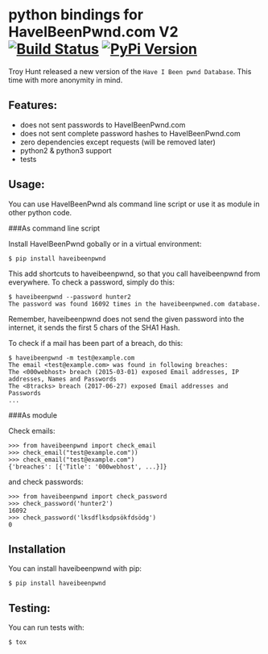 # python bindings for HaveIBeenPwnd.com V2 [![Build Status](https://img.shields.io/travis/figo-connect/python-figo.svg?style=flat-square)](https://travis-ci.org/figo-connect/python-figo) [![PyPi Version](http://img.shields.io/pypi/v/haveibeenpwnd.svg?style=flat-square)](https://pypi.python.org/pypi/haveibeenpwnd)

Troy Hunt released a new version of the `Have I Been pwnd Database`. This time with more anonymity
in mind.

## Features:

* does not sent passwords to HaveIBeenPwnd.com
* does not sent complete password hashes to HaveIBeenPwnd.com
* zero dependencies except requests (will be removed later)
* python2 & python3 support
* tests

## Usage:

You can use HaveIBeenPwnd als command line script or use it as module in other python code.

###As command line script

Install HaveIBeenPwnd gobally or in a virtual environment:

    $ pip install haveibeenpwnd

This add shortcuts to haveibeenpwnd, so that you call haveibeenpwnd from everywhere. To check a
password, simply do this:

    $ haveibeenpwnd --password hunter2
    The password was found 16092 times in the haveibeenpwned.com database.

Remember, haveibeenpwnd does not send the given password into the internet, it sends the first 5
chars of the SHA1 Hash.

To check if a mail has been part of a breach, do this:


    $ haveibeenpwnd -m test@example.com
    The email <test@example.com> was found in following breaches:
    The <000webhost> breach (2015-03-01) exposed Email addresses, IP addresses, Names and Passwords
    The <8tracks> breach (2017-06-27) exposed Email addresses and Passwords
    ...


###As module

Check emails:

    >>> from haveibeenpwnd import check_email
    >>> check_email("test@example.com"))
    >>> check_email("test@example.com")
    {'breaches': [{'Title': '000webhost', ...}]}

and check passwords:

    >>> from haveibeenpwnd import check_password
    >>> check_password('hunter2')
    16092
    >>> check_password('lksdflksdpsökfdsödg')
    0

## Installation

You can install haveibeenpwnd with pip:

    $ pip install haveibeenpwnd


## Testing:

You can run tests with:

    $ tox

